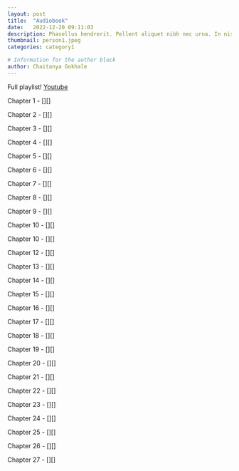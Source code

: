 ```yaml
---
layout: post
title:  "Audiobook"
date:   2022-12-20 09:11:03
description: Phasellus hendrerit. Pellent aliquet nibh nec urna. In nis aliquet vel, dapibus id,mattis.
thumbnail: person1.jpeg
categories: category1

# Information for the author block
author: Chaitanya Gokhale
---
```


Full playlist! [Youtube][link0]

Chapter 1 - [][]

Chapter 2 - [][]

Chapter 3 - [][]

Chapter 4 - [][]

Chapter 5 - [][]

Chapter 6 - [][]

Chapter 7 - [][]

Chapter 8 - [][]

Chapter 9 - [][]

Chapter 10 - [][]

Chapter 10 - [][]

Chapter 12 - [][]

Chapter 13 - [][]

Chapter 14 - [][]

Chapter 15 - [][]

Chapter 16 - [][]

Chapter 17 - [][]

Chapter 18 - [][]

Chapter 19 - [][]

Chapter 20 - [][]

Chapter 21 - [][]

Chapter 22 - [][]

Chapter 23 - [][]

Chapter 24 - [][]

Chapter 25 - [][]

Chapter 26 - [][]

Chapter 27 - [][]

[link0]: https://www.youtube.com/channel/UCihhCjko-fQxS4G9sD4No4A
